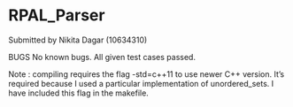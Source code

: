 # RPAL_Parser

Submitted by Nikita Dagar (10634310)

BUGS
No known bugs. All given test cases passed.

Note : compiling requires the flag -std=c++11 to use newer C++ version. It’s required because I used a particular implementation of unordered_sets. I have included this flag in the makefile.